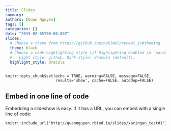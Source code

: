 ```yaml
---
title: Slides
summary: 
authors: [Quan Nguyen]
tags: []
categories: []
date: "2019-02-05T00:00:00Z"
slides:
  # Choose a theme from https://github.com/hakimel/reveal.js#theming
  theme: black
  # Choose a code highlighting style (if highlighting enabled in `params.toml`)
  #   Light style: github. Dark style: dracula (default).
  highlight_style: dracula
---
```


```{r setup, include=FALSE}
knitr::opts_chunk$set(echo = TRUE, warning=FALSE, message=FALSE, 
                      results='show', cache=FALSE, autodep=FALSE)
```


## Embed in one line of code

Embedding a slideshow is easy. If it has a URL, you can embed with a single line of code:

```{r}
knitr::include_url('http://quannguyen.rbind.io/slides/xaringan_test#1')
```
